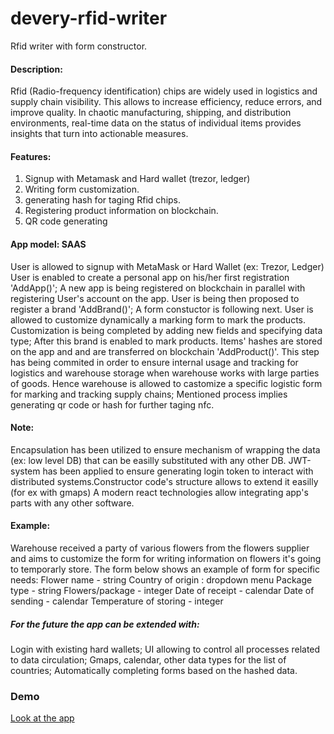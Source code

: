 # devery-rfid-writer
Rfid writer with form constructor.

#### Description: 
Rfid (Radio-frequency identification) chips are widely used in logistics and supply chain visibility. 
This allows to increase efficiency, reduce errors, and improve quality. In chaotic manufacturing, shipping, 
and distribution environments, real-time data on the status of individual items provides insights that turn into actionable measures.

#### Features: 
1. Signup with Metamask and Hard wallet (trezor, ledger)
2. Writing form customization.
3. generating hash for taging Rfid chips.
4. Registering product information on blockchain.
5. QR code generating


#### App model: SAAS
User is allowed to signup with MetaMask or Hard Wallet (ex: Trezor, Ledger)
User is enabled to create a personal app on his/her first registration 'AddApp()';
A new app is being registered on blockchain in parallel with registering User's account on the app.
User is being then proposed to register a brand 'AddBrand()';
A form constuctor is following next. User is allowed to customize dynamically a marking form to mark the products.
Customization is being completed by adding new fields and specifying data type;
After this brand is enabled to mark products. Items' hashes are stored on the app and and are transferred on blockchain  'AddProduct()'.
This step has being commited in order to ensure internal usage and tracking for logistics and warehouse storage when warehouse works with large parties of goods. 
Hence warehouse is allowed to castomize a specific logistic form for marking and tracking supply chains; 
Mentioned process implies generating qr code or hash for further taging nfc.

#### Note:

Encapsulation has been utilized to ensure mechanism of wrapping the data (ex: low level DB) that can be easilly substituted with any other DB. JWT-system 
has been applied to ensure generating login token to interact with distributed systems.Constructor code's structure allows to extend it easilly (for ex with gmaps)
A modern react technologies allow integrating app's parts with any other software.

#### Example:

Warehouse received a party of various flowers from the flowers supplier and aims to customize the form for writing information on flowers it's going to temporarly store.
The form below shows an example of form  for specific needs:
Flower name - string
Country of origin : dropdown menu
Package type - string
Flowers/package - integer
Date of  receipt - calendar
Date of sending - calendar
Temperature of storing - integer

##### For the future the app can be extended with:
Login with existing hard wallets;
UI allowing to control all processes related to data circulation;
Gmaps, calendar, other data types for the list of countries;
Automatically completing forms based on the hashed data.

### Demo
[Look at the app](client/src/components/signup/README.md)
